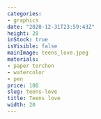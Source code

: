 ```yaml
---
categories:
- graphics
date: "2020-12-31T23:59:43Z"
height: 20
inStock: true
isVisible: false
mainImage: teens_love.jpeg
materials:
- paper torchon
- watercolor
- pen
price: 100
slug: teens-love
title: Teens love
width: 20
---
```



